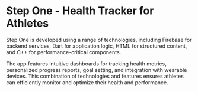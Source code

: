 # Step One - Health Tracker for Athletes

Step One is developed using a range of technologies, including Firebase for backend services, Dart for application logic, HTML for structured content, and C++ for performance-critical components. 

The app features intuitive dashboards for tracking health metrics, personalized progress reports, goal setting, and integration with wearable devices. This combination of technologies and features ensures athletes can efficiently monitor and optimize their health and performance.
